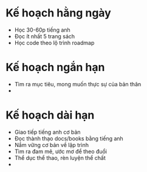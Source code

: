 
# Kế hoạch hằng ngày

 - Học 30-60p tiếng anh
- Đọc ít nhất 5 trang sách
- Học code theo lộ trình roadmap

# Kế hoạch ngắn hạn

- Tìm ra mục tiêu, mong muốn thực sự của bản thân
- 


# Kế hoạch dài hạn

- Giao tiếp tiếng anh cơ bản
- Đọc thành thạo docs/books bằng tiếng anh
- Nắm vững cơ bản về lập trình
- Tìm ra đam mê, ước mơ để theo đuổi
- Thể dục thể thao, rèn luyện thể chất
- 